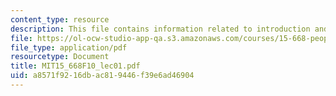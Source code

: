 ```yaml
---
content_type: resource
description: This file contains information related to introduction and overview.
file: https://ol-ocw-studio-app-qa.s3.amazonaws.com/courses/15-668-people-and-organizations-fall-2010/a8571f9216dbac819446f39e6ad46904_MIT15_668F10_lec01.pdf
file_type: application/pdf
resourcetype: Document
title: MIT15_668F10_lec01.pdf
uid: a8571f92-16db-ac81-9446-f39e6ad46904
---
```

